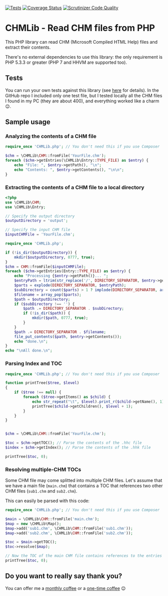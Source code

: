 [![Tests](https://github.com/concrete5-community/alert_popup/actions/workflows/tests.yml/badge.svg)](https://github.com/concrete5-community/alert_popup/actions/workflows/tests.yml)
[![Coverage Status](https://coveralls.io/repos/github/mlocati/chm-lib/badge.svg?branch=master)](https://coveralls.io/github/mlocati/chm-lib?branch=master)
[![Scrutinizer Code Quality](https://scrutinizer-ci.com/g/mlocati/chm-lib/badges/quality-score.png?b=master)](https://scrutinizer-ci.com/g/mlocati/chm-lib/?branch=master)

# CHMLib - Read CHM files from PHP

This PHP library can read CHM (Microsoft Compiled HTML Help) files and extract their contents.

There's no external dependencies to use this library: the only requirement is PHP 5.3.3 or greater (PHP 7 and HHVM are supported too).


## Tests

You can run your own tests against this library (see [here](https://github.com/mlocati/chm-lib/blob/master/test/samples/README.md) for details).
In the GitHub repo I included only one test file, but I tested locally all the CHM files I found in my PC (they are about 400), and everything worked like a charm:wink:.


## Sample usage

### Analyzing the contents of a CHM file

```php
require_once 'CHMLib.php'; // You don't need this if you use Composer

$chm = \CHMLib\CHM::fromFile('YourFile.chm');
foreach ($chm->getEntries(\CHMLib\Entry::TYPE_FILE) as $entry) {
    echo "File: ", $entry->getPath(), "\n";
    echo "Contents: ", $entry->getContents(), "\n\n";
}
```

### Extracting the contents of a CHM file to a local directory

```php
<?php
use \CHMLib\CHM;
use \CHMLib\Entry;

// Specify the output directory
$outputDirectory = 'output';

// Specify the input CHM file
$inputCHMFile = 'YourFile.chm';

require_once 'CHMLib.php';

if (!is_dir($outputDirectory)) {
    mkdir($outputDirectory, 0777, true);
}
$chm = CHM::fromFile($inputCHMFile);
foreach ($chm->getEntries(Entry::TYPE_FILE) as $entry) {
    echo "Processing {$entry->getPath()}... ";
    $entryPath = ltrim(str_replace('/', DIRECTORY_SEPARATOR, $entry->getPath()), DIRECTORY_SEPARATOR);
    $parts = explode(DIRECTORY_SEPARATOR, $entryPath);
    $subDirectory = count($parts) > 1 ? implode(DIRECTORY_SEPARATOR, array_splice($parts, 0, -1)) : '';
    $filename = array_pop($parts);
    $path = $outputDirectory;
    if ($subDirectory !== '') {
        $path .= DIRECTORY_SEPARATOR . $subDirectory;
        if (!is_dir($path)) {
            mkdir($path, 0777, true);
        }
    }
    $path .= DIRECTORY_SEPARATOR . $filename;
    file_put_contents($path, $entry->getContents());
    echo "done.\n";
}
echo "\nAll done.\n";
```

### Parsing Index and TOC

```php
require_once 'CHMLib.php'; // You don't need this if you use Composer

function printTree($tree, $level)
{
    if ($tree !== null) {
        foreach ($tree->getItems() as $child) {
            echo str_repeat("\t", $level).print_r($child->getName(), 1)."\n";
            printTree($child->getChildren(), $level + 1);
        }
    }
}


$chm = \CHMLib\CHM::fromFile('YourFile.chm');

$toc = $chm->getTOC(); // Parse the contents of the .hhc file
$index = $chm->getIndex(); // Parse the contents of the .hhk file

printTree($toc, 0);
```

### Resolving multiple-CHM TOCs

Some CHM file may come splitted into multiple CHM files.
Let's assume that we have a main file (`main.chm`) that contains a TOC that references two other CHM files (`sub1.chm` and `sub2.chm`).

This can easily be parsed with this code:

```php
require_once 'CHMLib.php'; // You don't need this if you use Composer

$main = \CHMLib\CHM::fromFile('main.chm');
$map = new \CHMLib\Map();
$map->add('sub1.chm', \CHMLib\CHM::fromFile('sub1.chm'));
$map->add('sub2.chm', \CHMLib\CHM::fromFile('sub2.chm'));

$toc = $main->getTOC();
$toc->resolve($map);

// Now the TOC of the main CHM file contains references to the entries in the other two CHM files 
printTree($toc, 0);
```



## Do you want to really say thank you?

You can offer me a [monthly coffee](https://github.com/sponsors/mlocati) or a [one-time coffee](https://paypal.me/mlocati) :wink:
